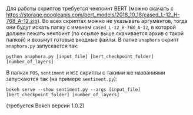Для работы скриптов требуется чекпоинт BERT (можно скачать с https://storage.googleapis.com/bert_models/2018_10_18/cased_L-12_H-768_A-12.zip). 
Во всех скриптах можно не указывать аргументов, тогда они будут искать папку с именем `cased_L-12_H-768_A-12`, в которой должен лежать чекпоинт (по ссылке выше скачивается архив с такой папкой) и возьмут готовые входные файлы.
В папке `anaphora` скрипт `anaphora.py` запускается так:
```
python anaphora.py [input_file] [bert_checkpoint_folder] [number_of_layers]
```

В папках `POS`, `sentiment` и `WSI` скрипты с такими же названиями запускаются так (на примере `sentiment.py`):
```
bokeh serve --show sentiment.py --args [input_file] [bert_checkpoint_folder] [number_of_layers]
``` 
(требуется Bokeh версии 1.0.2)